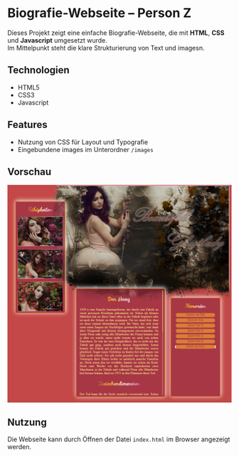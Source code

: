 # Biografie-Webseite – Person Z

Dieses Projekt zeigt eine einfache Biografie-Webseite, die mit **HTML**, **CSS** und **Javascript** umgesetzt wurde.  
Im Mittelpunkt steht die klare Strukturierung von Text und imagesn.

## Technologien
- HTML5
- CSS3
- Javascript

## Features
- Nutzung von CSS für Layout und Typografie
- Eingebundene images im Unterordner `/images`


## Vorschau
![Screenshot](images/screenshot.png)

## Nutzung
Die Webseite kann durch Öffnen der Datei `index.html` im Browser angezeigt werden.
